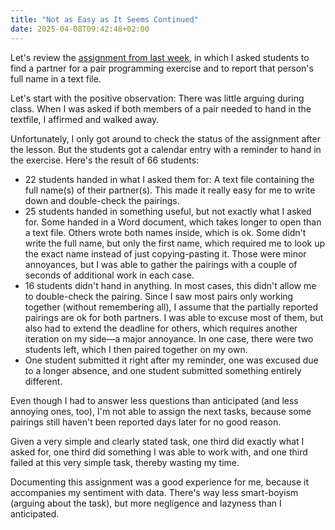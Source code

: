 ```yaml
---
title: "Not as Easy as It Seems Continued"
date: 2025-04-08T09:42:48+02:00
---
```


Let's review the [assignment from last week](/#20), in which I asked students
to find a partner for a pair programming exercise and to report that person's
full name in a text file.

Let's start with the positive observation: There was little arguing during
class. When I was asked if both members of a pair needed to hand in the
textfile, I affirmed and walked away.

Unfortunately, I only got around to check the status of the assignment after
the lesson. But the students got a calendar entry with a reminder to hand in
the exercise. Here's the result of 66 students:

- 22 students handed in what I asked them for: A text file containing the full
  name(s) of their partner(s). This made it really easy for me to write down
  and double-check the pairings.
- 25 students handed in something useful, but not exactly what I asked for.
  Some handed in a Word document, which takes longer to open than a text file.
  Others wrote both names inside, which is ok. Some didn't write the full name,
  but only the first name, which required me to look up the exact name instead
  of just copying-pasting it. Those were minor annoyances, but I was able to
  gather the pairings with a couple of seconds of additional work in each case.
- 16 students didn't hand in anything. In most cases, this didn't allow me to
  double-check the pairing. Since I saw most pairs only working together
  (without remembering all), I assume that the partially reported pairings are
  ok for both partners. I was able to excuse most of them, but also had to
  extend the deadline for others, which requires another iteration on my side—a
  major annoyance. In one case, there were two students left, which I then
  paired together on my own.
- One student submitted it right after my reminder, one was excused due to a
  longer absence, and one student submitted something entirely different.

Even though I had to answer less questions than anticipated (and less annoying
ones, too), I'm not able to assign the next tasks, because some pairings still
haven't been reported days later for no good reason.

Given a very simple and clearly stated task, one third did exactly what I asked
for, one third did something I was able to work with, and one third failed at
this very simple task, thereby wasting my time.

Documenting this assignment was a good experience for me, because it
accompanies my sentiment with data. There's way less smart-boyism (arguing
about the task), but more negligence and lazyness than I anticipated.
